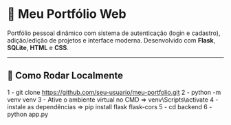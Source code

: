 # 💼 Meu Portfólio Web

Portfólio pessoal dinâmico com sistema de autenticação (login e cadastro), adição/edição de projetos e interface moderna. Desenvolvido com **Flask**, **SQLite**, **HTML** e **CSS**.

---

## 🚀 Como Rodar Localmente



1 - git clone https://github.com/seu-usuario/meu-portfolio.git
2 - python -m venv venv
3 - Ative o ambiente virtual no CMD => venv\Scripts\activate
4 - instale as dependências => pip install flask flask-cors
5 - cd backend
6 - python app.py

